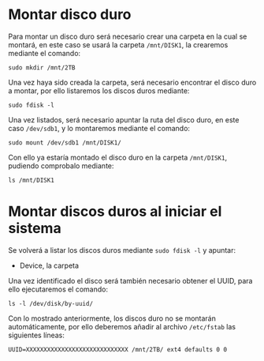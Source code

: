 # Montar disco duro
Para montar un disco duro será necesario crear una carpeta en la cual se montará, en este caso se usará la carpeta `/mnt/DISK1`, la crearemos mediante el comando:
```
sudo mkdir /mnt/2TB
```
Una vez haya sido creada la carpeta, será necesario encontrar el disco duro a montar, por ello listaremos los discos duros mediante:
```
sudo fdisk -l
```
Una vez listados, será necesario apuntar la ruta del disco duro, en este caso `/dev/sdb1`, y lo montaremos mediante el comando:
```
sudo mount /dev/sdb1 /mnt/DISK1/
```
Con ello ya estaría montado el disco duro en la carpeta `/mnt/DISK1`, pudiendo comprobalo mediante:
```
ls /mnt/DISK1
```
# Montar discos duros al iniciar el sistema
Se volverá a listar los discos duros mediante `sudo fdisk -l` y apuntar:

* Device, la carpeta

Una vez identificado el disco será también necesario obtener el UUID, para ello ejecutaremos el comando:
```
ls -l /dev/disk/by-uuid/
```

Con lo mostrado anteriormente, los discos duro no se montarán automáticamente, por ello deberemos añadir al archivo `/etc/fstab` las siguientes líneas:
```
UUID=XXXXXXXXXXXXXXXXXXXXXXXXXXXXX /mnt/2TB/ ext4 defaults 0 0
```
